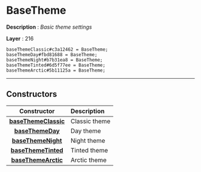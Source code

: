 # BaseTheme

**Description** : *Basic theme settings*

**Layer** : 216

```tl
baseThemeClassic#c3a12462 = BaseTheme;
baseThemeDay#fbd81688 = BaseTheme;
baseThemeNight#b7b31ea8 = BaseTheme;
baseThemeTinted#6d5f77ee = BaseTheme;
baseThemeArctic#5b11125a = BaseTheme;
```

---

## Constructors

| Constructor | Description |
| :---: | :--- |
| [**baseThemeClassic**](constructor/baseThemeClassic) | Classic theme |
| [**baseThemeDay**](constructor/baseThemeDay) | Day theme |
| [**baseThemeNight**](constructor/baseThemeNight) | Night theme |
| [**baseThemeTinted**](constructor/baseThemeTinted) | Tinted theme |
| [**baseThemeArctic**](constructor/baseThemeArctic) | Arctic theme |